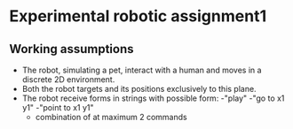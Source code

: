 # Experimental robotic assignment1

## Working assumptions

- The robot, simulating a pet, interact with a human and moves in a discrete 2D environment.
- Both the robot targets and its positions exclusively to this plane.
- The robot receive forms in strings with possible form:
	-"play"	
	-"go to x1 y1"
	-"point to x1 y1"
	- combination of at maximum 2 commands

